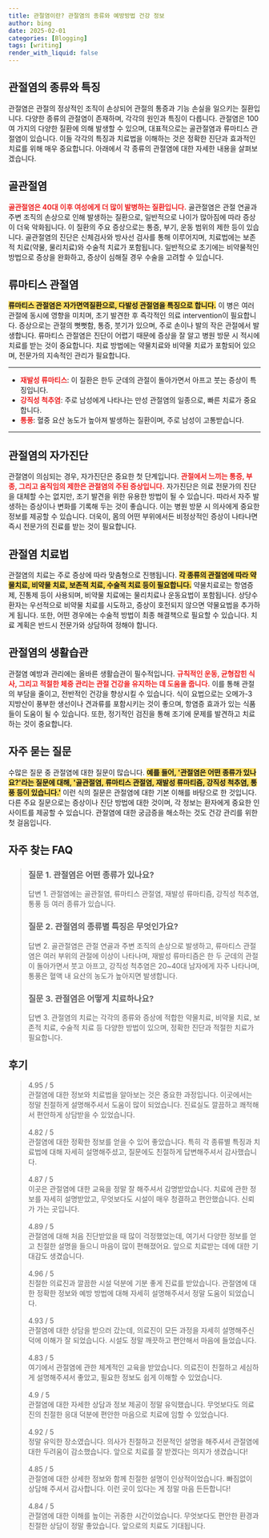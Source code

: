 ```yaml
---
title: 관절염이란? 관절염의 종류와 예방방법 건강 정보
author: bing
date: 2025-02-01
categories: [Blogging]
tags: [writing]
render_with_liquid: false
---
```



<h2 id='관절염의_종류와_특징'>관절염의 종류와 특징</h2>

<p>관절염은 관절의 정상적인 조직이 손상되어 관절의 통증과 기능 손실을 일으키는 질환입니다. 다양한 종류의 관절염이 존재하며, 각각의 원인과 특징이 다릅니다. 관절염은 100여 가지의 다양한 질환에 의해 발생할 수 있으며, 대표적으로는 골관절염과 류마티스 관절염이 있습니다. 이들 각각의 특징과 치료법을 이해하는 것은 정확한 진단과 효과적인 치료를 위해 매우 중요합니다. 아래에서 각 종류의 관절염에 대한 자세한 내용을 살펴보겠습니다.</p>

<h2 id='골관절염'>골관절염</h2>

<p><b><span style="color: #ee2323;">골관절염은 40대 이후 여성에게 더 많이 발병하는 질환입니다.</span></b> 골관절염은 관절 연골과 주변 조직의 손상으로 인해 발생하는 질환으로, 일반적으로 나이가 많아짐에 따라 증상이 더욱 악화됩니다. 이 질환의 주요 증상으로는 통증, 부기, 운동 범위의 제한 등이 있습니다. 골관절염의 진단은 신체검사와 방사선 검사를 통해 이루어지며, 치료법에는 보존적 치료(약물, 물리치료)와 수술적 치료가 포함됩니다. 일반적으로 초기에는 비약물적인 방법으로 증상을 완화하고, 증상이 심해질 경우 수술을 고려할 수 있습니다.</p>

<h2 id='류마티스_관절염'>류마티스 관절염</h2>

<p><b><span style="background-color: #ffe066;">류마티스 관절염은 자가면역질환으로, 다발성 관절염을 특징으로 합니다.</span></b> 이 병은 여러 관절에 동시에 영향을 미치며, 초기 발견한 후 즉각적인 의료 intervention이 필요합니다. 증상으로는 관절의 뻣뻣함, 통증, 붓기가 있으며, 주로 손이나 발의 작은 관절에서 발생합니다. 류마티스 관절염은 진단이 어렵기 때문에 증상을 잘 알고 병원 방문 시 적시에 치료를 받는 것이 중요합니다. 치료 방법에는 약물치료와 비약물 치료가 포함되어 있으며, 전문가의 지속적인 관리가 필요합니다.</p>

<hr />

<ul>
    <li><b><span style="color: #ee2323;">재발성 류마티스</span></b>: 이 질환은 한두 군데의 관절이 돌아가면서 아프고 붓는 증상이 특징입니다.</li>
    <li><b><span style="color: #ee2323;">강직성 척추염</span></b>: 주로 남성에게 나타나는 만성 관절염의 일종으로, 빠른 치료가 중요합니다.</li>
    <li><b><span style="color: #ee2323;">통풍</span></b>: 혈중 요산 농도가 높아져 발생하는 질환이며, 주로 남성이 고통받습니다.</li>
</ul>

<hr />

<h2 id='관절염의_자가진단'>관절염의 자가진단</h2>

<p>관절염이 의심되는 경우, 자가진단은 중요한 첫 단계입니다. <b><span style="color: #ee2323;">관절에서 느끼는 통증, 부종, 그리고 움직임의 제한은 관절염의 주된 증상입니다.</span></b> 자가진단은 의료 전문가의 진단을 대체할 수는 없지만, 조기 발견을 위한 유용한 방법이 될 수 있습니다. 따라서 자주 발생하는 증상이나 변화를 기록해 두는 것이 좋습니다. 이는 병원 방문 시 의사에게 중요한 정보를 제공할 수 있습니다. 더욱이, 몸의 어떤 부위에서든 비정상적인 증상이 나타나면 즉시 전문가의 진료를 받는 것이 필요합니다.</p>

<h2 id='관절염_치료법'>관절염 치료법</h2>

<p>관절염의 치료는 주로 증상에 따라 맞춤형으로 진행됩니다. <b><span style="background-color: #ffe066;">각 종류의 관절염에 따라 약물치료, 비약물 치료, 보존적 치료, 수술적 치료 등이 필요합니다.</span></b> 약물치료로는 항염증제, 진통제 등이 사용되며, 비약물 치료에는 물리치료나 운동요법이 포함됩니다. 상당수 환자는 우선적으로 비약물 치료를 시도하고, 증상이 호전되지 않으면 약물요법을 추가하게 됩니다. 또한, 어떤 경우에는 수술적 방법이 최종 해결책으로 필요할 수 있습니다. 치료 계획은 반드시 전문가와 상담하여 정해야 합니다.</p>

<h2 id='관절염의_생활습관'>관절염의 생활습관</h2>

<p>관절염 예방과 관리에는 올바른 생활습관이 필수적입니다. <b><span style="color: #ee2323;">규칙적인 운동, 균형잡힌 식사, 그리고 적절한 체중 관리는 관절 건강을 유지하는 데 도움을 줍니다.</span></b> 이를 통해 관절의 부담을 줄이고, 전반적인 건강을 향상시킬 수 있습니다. 식이 요법으로는 오메가-3 지방산이 풍부한 생선이나 견과류를 포함시키는 것이 좋으며, 항염증 효과가 있는 식품들이 도움이 될 수 있습니다. 또한, 정기적인 검진을 통해 조기에 문제를 발견하고 치료하는 것이 중요합니다.</p>

<h2 id='자주_묻는_질문'>자주 묻는 질문</h2>

<p>수많은 질문 중 관절염에 대한 질문이 많습니다. <b><span style="background-color: #ffe066;">예를 들어, '관절염은 어떤 종류가 있나요?'라는 질문에 대해, '골관절염, 류마티스 관절염, 재발성 류마티즘, 강직성 척추염, 통풍 등이 있습니다.'</span></b> 이런 식의 질문은 관절염에 대한 기본 이해를 바탕으로 한 것입니다. 다른 주요 질문으로는 증상이나 진단 방법에 대한 것이며, 각 정보는 환자에게 중요한 인사이트를 제공할 수 있습니다. 관절염에 대한 궁금증을 해소하는 것도 건강 관리를 위한 첫 걸음입니다.</p>


<h2 id='자주_찾는_FAQ'>자주 찾는 FAQ</h2>
<div itemscope="" itemtype="https://schema.org/FAQPage"> 
<blockquote> 
<div itemscope="" itemprop="mainEntity" itemtype="https://schema.org/Question"> 
<h3 itemprop="name">질문 1. 관절염은 어떤 종류가 있나요?</h3> 
<div itemscope="" itemprop="acceptedAnswer" itemtype="https://schema.org/Answer"> 
<span itemprop="text"> 
<p>답변 1. 관절염에는 골관절염, 류마티스 관절염, 재발성 류마티즘, 강직성 척추염, 통풍 등 여러 종류가 있습니다.</p> 
</span> 
</div> 
</div> 
<div itemscope="" itemprop="mainEntity" itemtype="https://schema.org/Question"> 
<h3 itemprop="name">질문 2. 관절염의 종류별 특징은 무엇인가요?</h3> 
<div itemscope="" itemprop="acceptedAnswer" itemtype="https://schema.org/Answer"> 
<span itemprop="text"> 
<p>답변 2. 골관절염은 관절 연골과 주변 조직의 손상으로 발생하고, 류마티스 관절염은 여러 부위의 관절에 이상이 나타나며, 재발성 류마티즘은 한 두 군데의 관절이 돌아가면서 붓고 아프고, 강직성 척추염은 20~40대 남자에게 자주 나타나며, 통풍은 혈액 내 요산의 농도가 높아지면 발생합니다.</p> 
</span> 
</div> 
</div> 
<div itemscope="" itemprop="mainEntity" itemtype="https://schema.org/Question"> 
<h3 itemprop="name">질문 3. 관절염은 어떻게 치료하나요?</h3> 
<div itemscope="" itemprop="acceptedAnswer" itemtype="https://schema.org/Answer"> 
<span itemprop="text"> 
<p>답변 3. 관절염의 치료는 각각의 종류와 증상에 적합한 약물치료, 비약물 치료, 보존적 치료, 수술적 치료 등 다양한 방법이 있으며, 정확한 진단과 적절한 치료가 필요합니다.</p> 
</span> 
</div> 
</div> 
</blockquote> 
</div>
<h2 id='후기'>후기</h2>
<div itemscope itemtype="https://schema.org/Product">
  <blockquote>
  <div itemprop="review" itemscope itemtype="https://schema.org/Review">
      <div itemprop="reviewRating" itemscope itemtype="https://schema.org/Rating"> <span itemprop="ratingValue">4.95</span> / <span itemprop="bestRating">5</span> </div>
      <span itemprop="reviewBody">관절염에 대한 정보와 치료법을 알아보는 것은 중요한 과정입니다. 이곳에서는 정말 친절하게 설명해주셔서 도움이 많이 되었습니다. 진료실도 깔끔하고 쾌적해서 편안하게 상담받을 수 있었습니다.</span>
  </div>
  <br>
  <div itemprop="review" itemscope itemtype="https://schema.org/Review">
      <div itemprop="reviewRating" itemscope itemtype="https://schema.org/Rating"> <span itemprop="ratingValue">4.82</span> / <span itemprop="bestRating">5</span> </div>
      <span itemprop="reviewBody">관절염에 대한 정확한 정보를 얻을 수 있어 좋았습니다. 특히 각 종류별 특징과 치료법에 대해 자세히 설명해주셨고, 질문에도 친절하게 답변해주셔서 감사했습니다.</span>
  </div>
  <br>
  <div itemprop="review" itemscope itemtype="https://schema.org/Review">
      <div itemprop="reviewRating" itemscope itemtype="https://schema.org/Rating"> <span itemprop="ratingValue">4.87</span> / <span itemprop="bestRating">5</span> </div>
      <span itemprop="reviewBody">이곳은 관절염에 대한 교육을 정말 잘 해주셔서 감명받았습니다. 치료에 관한 정보를 자세히 설명받았고, 무엇보다도 시설이 매우 청결하고 편안했습니다. 신뢰가 가는 곳입니다.</span>
  </div>
  <br>
  <div itemprop="review" itemscope itemtype="https://schema.org/Review">
      <div itemprop="reviewRating" itemscope itemtype="https://schema.org/Rating"> <span itemprop="ratingValue">4.89</span> / <span itemprop="bestRating">5</span> </div>
      <span itemprop="reviewBody">관절염에 대해 처음 진단받았을 때 많이 걱정했었는데, 여기서 다양한 정보를 얻고 친절한 설명을 들으니 마음이 많이 편해졌어요. 앞으로 치료받는 데에 대한 기대감도 생겼습니다.</span>
  </div>
  <br>
  <div itemprop="review" itemscope itemtype="https://schema.org/Review">
      <div itemprop="reviewRating" itemscope itemtype="https://schema.org/Rating"> <span itemprop="ratingValue">4.96</span> / <span itemprop="bestRating">5</span> </div>
      <span itemprop="reviewBody">친절한 의료진과 깔끔한 시설 덕분에 기분 좋게 진료를 받았습니다. 관절염에 대한 정확한 정보와 예방 방법에 대해 자세히 설명해주셔서 정말 도움이 되었습니다.</span>
  </div>
  <br>
  <div itemprop="review" itemscope itemtype="https://schema.org/Review">
      <div itemprop="reviewRating" itemscope itemtype="https://schema.org/Rating"> <span itemprop="ratingValue">4.93</span> / <span itemprop="bestRating">5</span> </div>
      <span itemprop="reviewBody">관절염에 대한 상담을 받으러 갔는데, 의료진이 모든 과정을 자세히 설명해주신 덕에 이해가 잘 되었습니다. 시설도 정말 깨끗하고 편안해서 마음에 들었습니다.</span>
  </div>
  <br>
  <div itemprop="review" itemscope itemtype="https://schema.org/Review">
      <div itemprop="reviewRating" itemscope itemtype="https://schema.org/Rating"> <span itemprop="ratingValue">4.83</span> / <span itemprop="bestRating">5</span> </div>
      <span itemprop="reviewBody">여기에서 관절염에 관한 체계적인 교육을 받았습니다. 의료진이 친절하고 세심하게 설명해주셔서 좋았고, 필요한 정보도 쉽게 이해할 수 있었습니다.</span>
  </div>
  <br>
  <div itemprop="review" itemscope itemtype="https://schema.org/Review">
      <div itemprop="reviewRating" itemscope itemtype="https://schema.org/Rating"> <span itemprop="ratingValue">4.9</span> / <span itemprop="bestRating">5</span> </div>
      <span itemprop="reviewBody">관절염에 대한 자세한 상담과 정보 제공이 정말 유익했습니다. 무엇보다도 의료진의 친절한 응대 덕분에 편안한 마음으로 치료에 임할 수 있었습니다.</span>
  </div>
  <br>
  <div itemprop="review" itemscope itemtype="https://schema.org/Review">
      <div itemprop="reviewRating" itemscope itemtype="https://schema.org/Rating"> <span itemprop="ratingValue">4.92</span> / <span itemprop="bestRating">5</span> </div>
      <span itemprop="reviewBody">정말 유익한 장소였습니다. 의사가 친절하고 전문적인 설명을 해주셔서 관절염에 대한 두려움이 감소했습니다. 앞으로 치료를 잘 받겠다는 의지가 생겼습니다!</span>
  </div>
  <br>
  <div itemprop="review" itemscope itemtype="https://schema.org/Review">
      <div itemprop="reviewRating" itemscope itemtype="https://schema.org/Rating"> <span itemprop="ratingValue">4.85</span> / <span itemprop="bestRating">5</span> </div>
      <span itemprop="reviewBody">관절염에 대한 상세한 정보와 함께 친절한 설명이 인상적이었습니다. 빠짐없이 상담해 주셔서 감사합니다. 이런 곳이 있다는 게 정말 마음 든든합니다!</span>
  </div>
  <br>
  <div itemprop="review" itemscope itemtype="https://schema.org/Review">
      <div itemprop="reviewRating" itemscope itemtype="https://schema.org/Rating"> <span itemprop="ratingValue">4.84</span> / <span itemprop="bestRating">5</span> </div>
      <span itemprop="reviewBody">관절염에 대한 이해를 높이는 귀중한 시간이었습니다. 무엇보다도 편안한 환경과 친절한 상담이 정말 좋았습니다. 앞으로의 치료도 기대됩니다.</span>
  </div>
  </blockquote>
</div>
